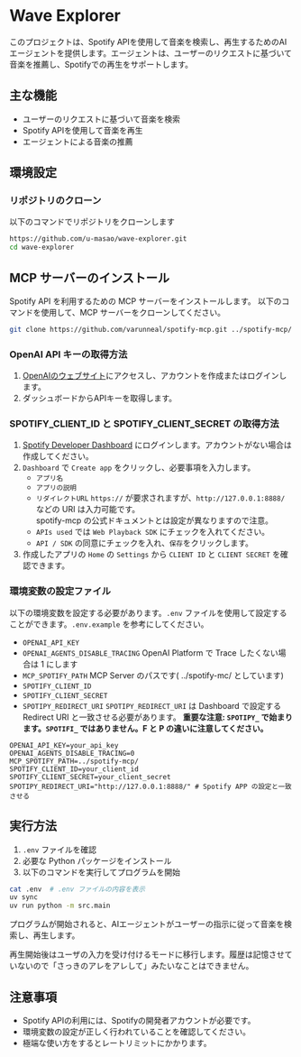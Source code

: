 # Wave Explorer

このプロジェクトは、Spotify APIを使用して音楽を検索し、再生するためのAIエージェントを提供します。エージェントは、ユーザーのリクエストに基づいて音楽を推薦し、Spotifyでの再生をサポートします。

## 主な機能

- ユーザーのリクエストに基づいて音楽を検索
- Spotify APIを使用して音楽を再生
- エージェントによる音楽の推薦

## 環境設定


### リポジトリのクローン

以下のコマンドでリポジトリをクローンします

```bash
https://github.com/u-masao/wave-explorer.git
cd wave-explorer
```

## MCP サーバーのインストール

Spotify API を利用するための MCP サーバーをインストールします。
以下のコマンドを使用して、MCP サーバーをクローンしてください。

```bash
git clone https://github.com/varunneal/spotify-mcp.git ../spotify-mcp/
```

### OpenAI API キーの取得方法

1. [OpenAIのウェブサイト](https://www.openai.com/)にアクセスし、アカウントを作成またはログインします。
2. ダッシュボードからAPIキーを取得します。

### SPOTIFY_CLIENT_ID と SPOTIFY_CLIENT_SECRET の取得方法

1. [Spotify Developer Dashboard](https://developer.spotify.com/) にログインします。アカウントがない場合は作成してください。
2. `Dashboard` で `Create app` をクリックし、必要事項を入力します。
   - `アプリ名`
   - `アプリの説明`
   - `リダイレクトURL`
     `https://` が要求されますが、`http://127.0.0.1:8888/` などの URI は入力可能です。  
     spotify-mcp の公式ドキュメントとは設定が異なりますので注意。
   - `APIs used` では `Web Playback SDK` にチェックを入れてください。
   - `API / SDK` の同意にチェックを入れ、`保存`をクリックします。
3. 作成したアプリの `Home` の `Settings` から `CLIENT ID` と `CLIENT SECRET` を確認できます。

### 環境変数の設定ファイル

以下の環境変数を設定する必要があります。`.env` ファイルを使用して設定することができます。`.env.example` を参考にしてください。

- `OPENAI_API_KEY`
- `OPENAI_AGENTS_DISABLE_TRACING` OpenAI Platform で Trace したくない場合は 1 にします
- `MCP_SPOTIFY_PATH` MCP Server のパスです( ../spotify-mc/ としています)
- `SPOTIFY_CLIENT_ID`
- `SPOTIFY_CLIENT_SECRET`
- `SPOTIPY_REDIRECT_URI`
  `SPOTIPY_REDIRECT_URI` は Dashboard で設定する Redirect URI と一致させる必要があります。
  **重要な注意: `SPOTIPY_` で始まります。`SPOTIFI_` ではありません。F と P の違いに注意してください。**

```text:.env.example
OPENAI_API_KEY=your_api_key
OPENAI_AGENTS_DISABLE_TRACING=0
MCP_SPOTIFY_PATH=../spotify-mcp/
SPOTIFY_CLIENT_ID=your_client_id
SPOTIFY_CLIENT_SECRET=your_client_secret
SPOTIPY_REDIRECT_URI="http://127.0.0.1:8888/" # Spotify APP の設定と一致させる
```


## 実行方法

1. `.env` ファイルを確認
2. 必要な Python パッケージをインストール
3. 以下のコマンドを実行してプログラムを開始

```bash
cat .env  # .env ファイルの内容を表示
uv sync
uv run python -m src.main
```

プログラムが開始されると、AIエージェントがユーザーの指示に従って音楽を検索し、再生します。

再生開始後はユーザの入力を受け付けるモードに移行します。履歴は記憶させていないので「さっきのアレをアレして」みたいなことはできません。

## 注意事項

- Spotify APIの利用には、Spotifyの開発者アカウントが必要です。
- 環境変数の設定が正しく行われていることを確認してください。
- 極端な使い方をするとレートリミットにかかります。
